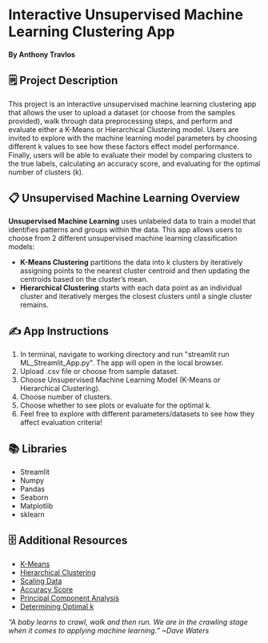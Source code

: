 # Interactive Unsupervised Machine Learning Clustering App

#### By Anthony Travlos

## 🗒️ Project Description

This project is an interactive unsupervised machine learning clustering app that allows the user to upload a dataset (or choose from the samples provided), walk through data preprocessing steps, and perform and evaluate either a K-Means or Hierarchical Clustering model. Users are invited to explore with the machine learning model parameters by choosing different k values to see how these factors effect model performance. Finally, users will be able to evaluate their model by comparing clusters to the true labels, calculating an accuracy score, and evaluating for the optimal number of clusters (k).

## 📋 Unsupervised Machine Learning Overview

__Unsupervised Machine Learning__  uses unlabeled data to train a model that identifies patterns and groups within the data. This app allows users to choose from 2 different unsupervised machine learning classification models:

- **K-Means Clustering** partitions the data into k clusters by iteratively assigning points to the nearest cluster centroid and then updating the centroids based on the cluster’s mean.
- **Hierarchical Clustering** starts with each data point as an individual cluster and iteratively merges the closest clusters until a single cluster remains.
## ✍️ App Instructions

1. In terminal, navigate to working directory and run "streamlit run ML_Streamlit_App.py". The app will open in the local browser.
2. Upload .csv file or choose from sample dataset.
3. Choose Unsupervised Machine Learning Model (K-Means or Hierarchical Clustering).
4. Choose number of clusters.
5. Choose whether to see plots or evaluate for the optimal k.
6. Feel free to explore with different parameters/datasets to see how they affect evaluation criteria!          


## 📚 Libraries

- Streamlit
- Numpy
- Pandas
- Seaborn
- Matplotlib
- sklearn

## 🗄️ Additional Resources

- [K-Means](https://www.geeksforgeeks.org/k-means-clustering-introduction/)
- [Hierarchical Clustering](https://www.displayr.com/what-is-hierarchical-clustering/#:~:text=Hierarchical%20clustering%2C%20also%20known%20as,broadly%20similar%20to%20each%20other.)
- [Scaling Data](https://www.analyticsvidhya.com/blog/2020/04/feature-scaling-machine-learning-normalization-standardization/)
- [Accuracy Score](https://www.evidentlyai.com/classification-metrics/accuracy-precision-recall#:~:text=Accuracy%20is%20a%20metric%20that,often%20the%20model%20is%20right%3F)
- [Principal Component Analysis](https://builtin.com/data-science/step-step-explanation-principal-component-analysis)
- [Determining Optimal k](https://www.analyticsvidhya.com/blog/2021/05/k-mean-getting-the-optimal-number-of-clusters/)


*“A baby learns to crawl, walk and then run.  We are in the crawling stage when it comes to applying machine learning.” ~Dave Waters*

